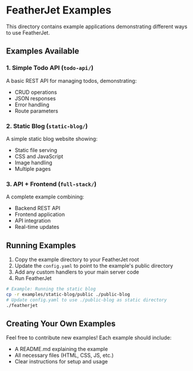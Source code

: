 # FeatherJet Examples

This directory contains example applications demonstrating different ways to use FeatherJet.

## Examples Available

### 1. Simple Todo API (`todo-api/`)
A basic REST API for managing todos, demonstrating:
- CRUD operations
- JSON responses
- Error handling
- Route parameters

### 2. Static Blog (`static-blog/`)
A simple static blog website showing:
- Static file serving
- CSS and JavaScript
- Image handling
- Multiple pages

### 3. API + Frontend (`full-stack/`)
A complete example combining:
- Backend REST API
- Frontend application
- API integration
- Real-time updates

## Running Examples

1. Copy the example directory to your FeatherJet root
2. Update the `config.yaml` to point to the example's public directory
3. Add any custom handlers to your main server code
4. Run FeatherJet

```bash
# Example: Running the static blog
cp -r examples/static-blog/public ./public-blog
# Update config.yaml to use ./public-blog as static directory
./featherjet
```

## Creating Your Own Examples

Feel free to contribute new examples! Each example should include:
- A README.md explaining the example
- All necessary files (HTML, CSS, JS, etc.)
- Clear instructions for setup and usage
